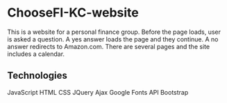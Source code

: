 # ChooseFI-KC-website

This is a website for a personal finance group.  Before the page loads, user is asked a question.  A yes answer loads the page and they continue.
A no answer redirects to Amazon.com.  There are several pages and the site includes a calendar.

## Technologies

JavaScript
HTML
CSS
JQuery
Ajax
Google Fonts API
Bootstrap




